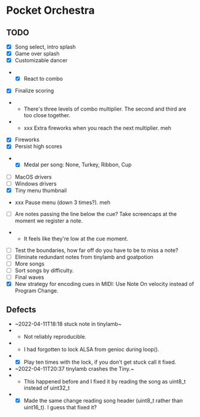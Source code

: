 # Pocket Orchestra

## TODO

- [x] Song select, intro splash
- [x] Game over splash
- [x] Customizable dancer
- - [x] React to combo
- [x] Finalize scoring
- - There's three levels of combo multiplier. The second and third are too close together.
- - xxx Extra fireworks when you reach the next multiplier. meh
- [x] Fireworks
- [x] Persist high scores
- - [x] Medal per song: None, Turkey, Ribbon, Cup
- [ ] MacOS drivers
- [ ] Windows drivers
- [x] Tiny menu thumbnail
- xxx Pause menu (down 3 times?). meh
- [ ] Are notes passing the line below the cue? Take screencaps at the moment we register a note.
- - It feels like they're low at the cue moment.
- [ ] Test the boundaries, how far off do you have to be to miss a note?
- [ ] Eliminate redundant notes from tinylamb and goatpotion
- [ ] More songs
- [ ] Sort songs by difficulty.
- [ ] Final waves
- [x] New strategy for encoding cues in MIDI: Use Note On velocity instead of Program Change.

## Defects

- ~2022-04-11T18:18 stuck note in tinylamb~
- - Not reliably reproducible.
- - I had forgotten to lock ALSA from genioc during loop().
- - [x] Play ten times with the lock, if you don't get stuck call it fixed.

- ~2022-04-11T20:37 tinylamb crashes the Tiny.~
- - This happened before and I fixed it by reading the song as uint8_t instead of uint32_t
- - [x] Made the same change reading song header (uint8_t rather than uint16_t). I guess that fixed it?
